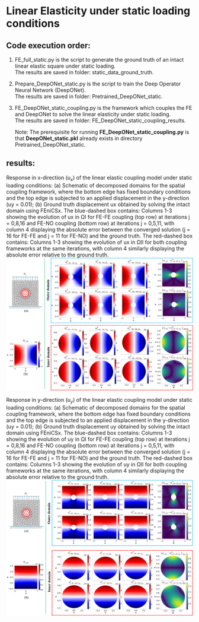 # Linear Elasticity under static loading conditions  
## Code execution order:  
1. FE_full_static.py is the script to generate the ground truth of an intact linear elastic square under static loading.  
   The results are saved in folder: static_data_ground_truth.  

2. Prepare_DeepONet_static.py is the script to train the Deep Operator Neural Network (DeepONet).  
   The results are saved in folder: Pretrained_DeepONet_static.  

3. FE_DeepONet_static_coupling.py is the framework which couples the FE and DeepONet to solve the linear elasticity under static loading.  
   The results are saved in folder: FE_DeepONet_static_coupling_results.
     
   Note: The prerequisite for running **FE_DeepONet_static_coupling.py** is that **DeepONet_static.pkl** already exists in directory Pretrained_DeepONet_static.
   
## results: 
Response in x-direction ($u_x$) of the linear elastic coupling model under static loading conditions: (a) Schematic of decomposed domains for the spatial coupling framework, where the bottom edge has fixed boundary conditions and the top edge is subjected to an applied displacement in the y-direction (uy = 0.01); (b) Ground truth displacement ux obtained by solving the intact domain using FEniCSx. The blue-dashed box contains: Columns 1-3 showing the evolution of ux in ΩI for FE-FE coupling (top row) at iterations j = 0,8,16 and FE-NO coupling (bottom row) at iterations j = 0,5,11, with column 4 displaying the absolute error between the converged solution (j = 16 for FE-FE and j = 11 for FE-NO) and the ground truth. The red-dashed box contains: Columns 1-3 showing the evolution of ux in ΩII for both coupling frameworks at the same iterations, with column 4 similarly displaying the absolute error relative to the ground truth.
![Linear-elastic_static_loadings_u_x](https://github.com/Centrum-IntelliPhysics/Time-Marching-Neural-Operator-FE-Coupling/blob/main/Linear%20Elasticity%20Static%20loading/readme_figures_LE/Fig.4_linear_static_coupling_u.jpg)

Response in y-direction ($u_y$) of the linear elastic coupling model under static loading conditions: (a) Schematic of decomposed domains for the spatial coupling framework, where the bottom edge has fixed boundary conditions and the top edge is subjected to an applied displacement in the y-direction (uy = 0.01); (b) Ground truth displacement uy obtained by solving the intact domain using FEniCSx. The blue-dashed box contains: Columns 1-3 showing the evolution of uy in ΩI for FE-FE coupling (top row) at iterations j = 0,8,16 and FE-NO coupling (bottom row) at iterations j = 0,5,11, with column 4 displaying the absolute error between the converged solution (j = 16 for FE-FE and j = 11 for FE-NO) and the ground truth. The red-dashed box contains: Columns 1-3 showing the evolution of uy in ΩII for both coupling frameworks at the same iterations, with column 4 similarly displaying the absolute error relative to the ground truth.
![Linear-elastic_static_loadings_u_y](https://github.com/Centrum-IntelliPhysics/Time-Marching-Neural-Operator-FE-Coupling/blob/main/Linear%20Elasticity%20Static%20loading/readme_figures_LE/Fig.5_linear_static_coupling_v.jpg)

